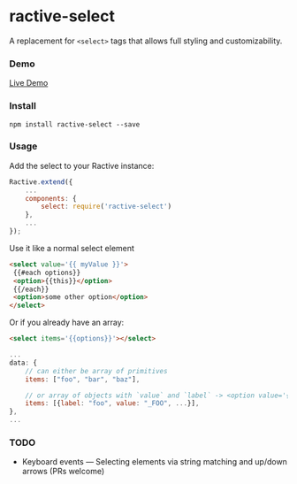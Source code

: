 # ractive-select


A replacement for `<select>` tags that allows full styling and customizability.

### Demo

[Live Demo](http://jondum.github.com/ractive-select/demo/)

### Install


```
npm install ractive-select --save
```

### Usage

Add the select to your Ractive instance:

```js
Ractive.extend({
    ...
    components: {
        select: require('ractive-select')
    },
    ...
});
```

Use it like a normal select element

```html
<select value='{{ myValue }}'>
 {{#each options}}
 <option>{{this}}</option>
 {{/each}}
 <option>some other option</option>
</select>
```

Or if you already have an array:

```html
<select items='{{options}}'></select>
```

```js
...
data: {
    // can either be array of primitives
    items: ["foo", "bar", "baz"],

    // or array of objects with `value` and `label` -> <option value='{{value}}'>{{label}}</option>
    items: [{label: "foo", value: "_FOO", ...}],
},
...
```

### TODO

* Keyboard events — Selecting elements via string matching and up/down arrows (PRs welcome)


